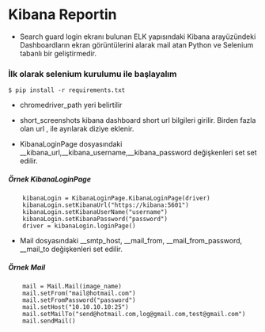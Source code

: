 # Kibana Reportin

- Search guard login ekranı bulunan ELK yapısındaki Kibana arayüzündeki Dashboardların ekran görüntülerini alarak mail atan Python ve Selenium tabanlı bir geliştirmedir.

### İlk olarak selenium kurulumu ile başlayalım

`$ pip install -r requirements.txt`

- chromedriver_path yeri belirtilir
- short_screenshots kibana dashboard short url bilgileri girilir. Birden fazla olan url , ile ayrılarak diziye eklenir.

- KibanaLoginPage dosyasındaki __kibana_url,__kibana_username,__kibana_password değişkenleri set set edilir.

##### Örnek KibanaLoginPage

        kibanaLogin = KibanaLoginPage.KibanaLoginPage(driver)
        kibanaLogin.setKibanaUrl("https://kibana:5601")
        kibanaLogin.setKibanaUserName("username")
        kibanaLogin.setKibanaPassword("password")
        driver = kibanaLogin.loginPage()

- Mail dosyasındaki __smtp_host, __mail_from, __mail_from_password, __mail_to değişkenleri set edilir.

##### Örnek Mail
        mail = Mail.Mail(image_name)
        mail.setFrom("mail@hotmail.com")
        mail.setFromPassword("password")
        mail.setHost("10.10.10.10:25")
        mail.setMailTo("send@hotmail.com,log@gmail.com,test@gmail.com")
        mail.sendMail()
